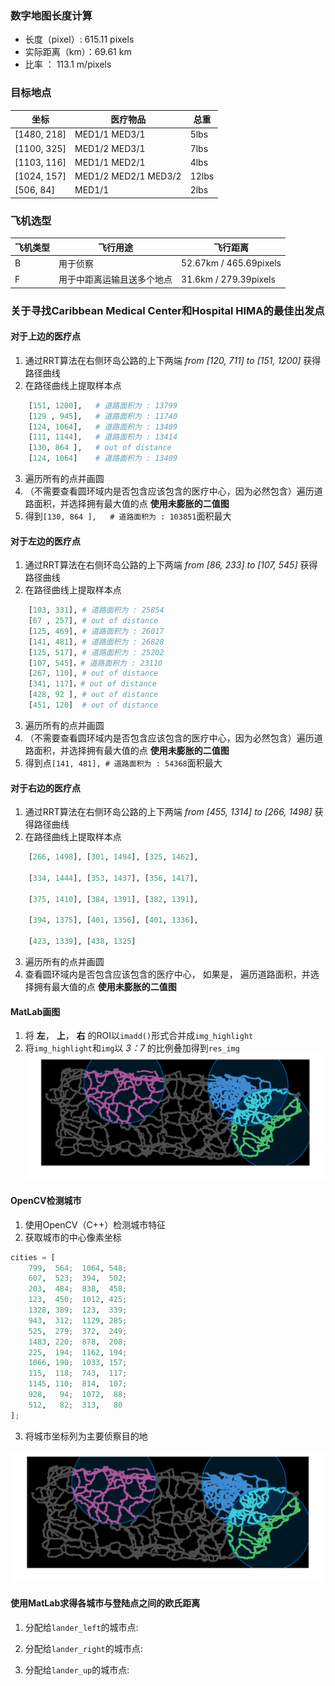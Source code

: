 ### 数字地图长度计算
- 长度（pixel）: 615.11 pixels
- 实际距离（km）：69.61 km
- 比率 ： 113.1 m/pixels 

### 目标地点
坐标 | 医疗物品 | 总重 |
  ------------- | ------------- |  ------------- |
[1480, 218] | MED1/1 MED3/1        |  5lbs 
[1100, 325] | MED1/2 MED3/1        |  7lbs 
[1103, 116] | MED1/1 MED2/1        |  4lbs 
[1024, 157] | MED1/2 MED2/1 MED3/2 |  12lbs
[506, 84]   | MED1/1               |  2lbs 

### 飞机选型
飞机类型 | 飞行用途 | 飞行距离
 ------------- | ------------- | -------------
B | 用于侦察                    | 52.67km / 465.69pixels
F | 用于中距离运输且送多个地点     | 31.6km  / 279.39pixels

### 关于寻找Caribbean Medical Center和Hospital HIMA的最佳出发点

#### 对于上边的医疗点
1. 通过RRT算法在右侧环岛公路的上下两端 *from [120, 711] to [151, 1200]* 获得路径曲线
2. 在路径曲线上提取样本点
```python
    [151, 1200],   # 道路面积为 : 13799
    [129 , 945],   # 道路面积为 : 11740
    [124, 1064],   # 道路面积为 : 13409
    [111, 1144],   # 道路面积为 : 13414
    [130, 864 ],   # out of distance
    [124, 1064]    # 道路面积为 : 13409
```
3. 遍历所有的点并画圆
4. （不需要查看圆环域内是否包含应该包含的医疗中心，因为必然包含）遍历道路面积，并选择拥有最大值的点 **使用未膨胀的二值图**
5. 得到`[130, 864 ],   # 道路面积为 : 103851`面积最大

#### 对于左边的医疗点
1. 通过RRT算法在右侧环岛公路的上下两端 *from [86, 233] to [107, 545]* 获得路径曲线
2. 在路径曲线上提取样本点
```python
    [103, 331], # 道路面积为 : 25854
    [67 , 257], # out of distance
    [125, 469], # 道路面积为 : 26017
    [141, 481], # 道路面积为 : 26828
    [125, 517], # 道路面积为 : 25202
    [107, 545]，# 道路面积为 : 23110
    [267, 110], # out of distance
    [341, 117]，# out of distance
    [428, 92 ], # out of distance
    [451, 120]  # out of distance
```
3. 遍历所有的点并画圆
4. （不需要查看圆环域内是否包含应该包含的医疗中心，因为必然包含）遍历道路面积，并选择拥有最大值的点 **使用未膨胀的二值图**
5. 得到点`[141, 481], # 道路面积为 : 54368`面积最大


#### 对于右边的医疗点
1. 通过RRT算法在右侧环岛公路的上下两端 *from [455, 1314] to [266, 1498]* 获得路径曲线
2. 在路径曲线上提取样本点
```python
    [266, 1498], [301, 1494], [325, 1462],

    [334, 1444], [353, 1437], [356, 1417],

    [375, 1410], [384, 1391], [382, 1391],

    [394, 1375], [401, 1356], [401, 1336],

    [423, 1339], [438, 1325]
```
3. 遍历所有的点并画圆
4. 查看圆环域内是否包含应该包含的医疗中心， 如果是， 遍历道路面积，并选择拥有最大值的点 **使用未膨胀的二值图**

#### MatLab画图
1. 将 **左**， **上**， **右** 的ROI以`imadd()`形式合并成`img_highlight`
2. 将`img_highlight`和`img`以 *3：7* 的比例叠加得到`res_img`
![](imgs/cricle.png)


#### OpenCV检测城市
1. 使用OpenCV（C++）检测城市特征
2. 获取城市的中心像素坐标
```python
cities = [
    799,  564;  1064, 548;
    607,  523;  394,  502;
    203,  484;  838,  458;
    123,  450;  1012, 425;
    1328, 389;  123,  339;
    943,  312;  1129, 285;
    525,  279;  372,  249;
    1483, 220;  878,  208;
    225,  194;  1162, 194;
    1066, 190;  1033, 157;
    115,  118;  743,  117;
    1145, 110;  814,  107;
    928,   94;  1072,  88;
    512,   82;  313,   80
];
```
3. 将城市坐标列为主要侦察目的地

![](imgs/cricle_with_cities.png)

#### 使用MatLab求得各城市与登陆点之间的欧氏距离

1. 分配给`lander_left`的城市点:



2. 分配给`lander_right`的城市点:


3. 分配给`lander_up`的城市点:

